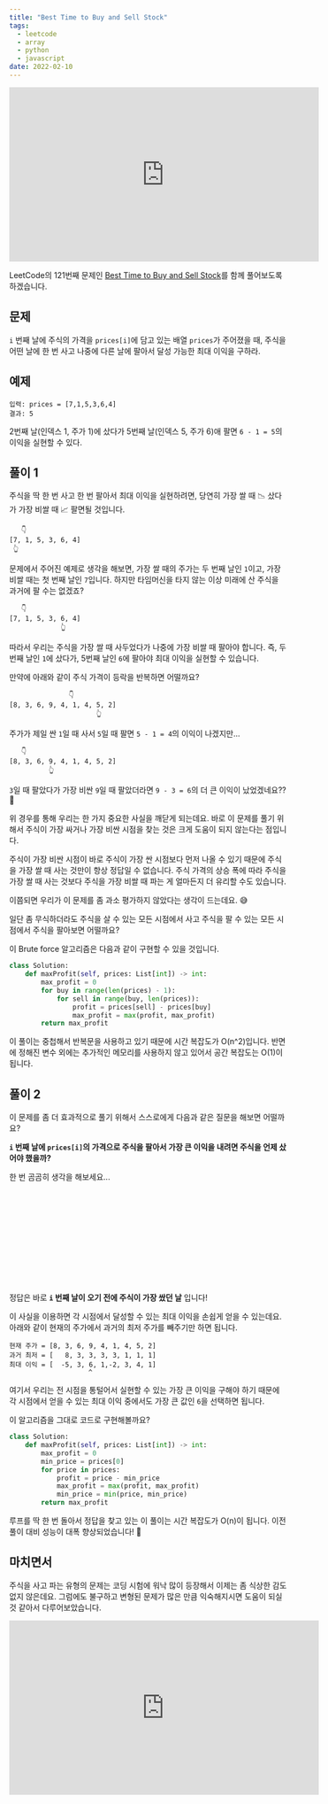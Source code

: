 ```yaml
---
title: "Best Time to Buy and Sell Stock"
tags:
  - leetcode
  - array
  - python
  - javascript
date: 2022-02-10
---
```


<iframe width="560" height="315" src="https://www.youtube.com/embed/5QOhBNYXC_g" title="YouTube video player" frameborder="0" allow="accelerometer; autoplay; clipboard-write; encrypted-media; gyroscope; picture-in-picture" allowfullscreen></iframe>

LeetCode의 121번째 문제인 [Best Time to Buy and Sell Stock](https://leetcode.com/problems/best-time-to-buy-and-sell-stock/)를 함께 풀어보도록 하겠습니다.

## 문제

`i` 번째 날에 주식의 가격을 `prices[i]`에 담고 있는 배열 `prices`가 주어졌을 때, 주식을 어떤 날에 한 번 사고 나중에 다른 날에 팔아서 달성 가능한 최대 이익을 구하라.

## 예제

```
입력: prices = [7,1,5,3,6,4]
결과: 5
```

2번째 날(인덱스 1, 주가 1)에 샀다가 5번째 날(인덱스 5, 주가 6)애 팔면 `6 - 1 = 5`의 이익을 실현할 수 있다.

## 풀이 1

주식을 딱 한 번 사고 한 번 팔아서 최대 이익을 실현하려면, 당연히 가장 쌀 때 📉 샀다가 가장 비쌀 때 📈 팔면될 것입니다.

```
   👇
[7, 1, 5, 3, 6, 4]
 👆
```

문제에서 주어진 예제로 생각을 해보면, 가장 쌀 때의 주가는 두 번째 날인 `1`이고, 가장 비쌀 때는 첫 번째 날인 `7`입니다.
하지만 타임머신을 타지 않는 이상 미래에 산 주식을 과거에 팔 수는 없겠죠?

```
   👇
[7, 1, 5, 3, 6, 4]
             👆
```

따라서 우리는 주식을 가장 쌀 때 사두었다가 나중에 가장 비쌀 때 팔아야 합니다.
즉, 두 번째 날인 `1`에 샀다가, 5번째 날인 `6`에 팔아야 최대 이익을 실현할 수 있습니다.

만약에 아래와 같이 주식 가격이 등락을 반복하면 어떨까요?

```
               👇
[8, 3, 6, 9, 4, 1, 4, 5, 2]
                      👆
```

주가가 제일 싼 `1`일 때 사서 `5`일 때 팔면 `5 - 1 = 4`의 이익이 나겠지만...

```
   👇
[8, 3, 6, 9, 4, 1, 4, 5, 2]
          👆
```

`3`일 때 팔았다가 가장 비싼 `9`일 때 팔았더라면 `9 - 3 = 6`의 더 큰 이익이 났었겠네요?? 🤔

위 경우를 통해 우리는 한 가지 중요한 사실을 깨닫게 되는데요.
바로 이 문제를 풀기 위해서 주식이 가장 싸거나 가장 비싼 시점을 찾는 것은 크게 도움이 되지 않는다는 점입니다.

주식이 가장 비싼 시점이 바로 주식이 가장 싼 시점보다 먼저 나올 수 있기 때문에 주식을 가장 쌀 때 사는 것만이 항상 정답일 수 없습니다.
주식 가격의 상승 폭에 따라 주식을 가장 쌀 때 사는 것보다 주식을 가장 비쌀 때 파는 게 얼마든지 더 유리할 수도 있습니다.

이쯤되면 우리가 이 문제를 좀 과소 평가하지 않았다는 생각이 드는데요. 😅

일단 좀 무식하더라도 주식을 살 수 있는 모든 시점에서 사고 주식을 팔 수 있는 모든 시점에서 주식을 팔아보면 어떨까요?

이 Brute force 알고리즘은 다음과 같이 구현할 수 있을 것입니다.

```py
class Solution:
    def maxProfit(self, prices: List[int]) -> int:
        max_profit = 0
        for buy in range(len(prices) - 1):
            for sell in range(buy, len(prices)):
                profit = prices[sell] - prices[buy]
                max_profit = max(profit, max_profit)
        return max_profit
```

이 풀이는 중첩해서 반복문을 사용하고 있기 때문에 시간 복잡도가 O(n^2)입니다.
반면에 정해진 변수 외에는 추가적인 메모리를 사용하지 않고 있어서 공간 복잡도는 O(1)이 됩니다.

## 풀이 2

이 문제를 좀 더 효과적으로 풀기 위해서 스스로에게 다음과 같은 질문을 해보면 어떨까요?

**`i` 번째 날에 `prices[i]`의 가격으로 주식을 팔아서 가장 큰 이익을 내려면 주식을 언제 샀어야 했을까?**

한 번 곰곰히 생각을 해보세요...

<br/>
<br/>
<br/>
<br/>
<br/>
<br/>
<br/>
<br/>
<br/>
<br/>

정답은 바로 **`i` 번째 날이 오기 전에 주식이 가장 쌌던 날** 입니다!

이 사실을 이용하면 각 시점에서 달성할 수 있는 최대 이익을 손쉽게 얻을 수 있는데요.
아래와 같이 현재의 주가에서 과거의 최저 주가를 빼주기만 하면 됩니다.

```
현재 주가 = [8, 3, 6, 9, 4, 1, 4, 5, 2]
과거 최저 = [   8, 3, 3, 3, 3, 1, 1, 1]
최대 이익 = [  -5, 3, 6, 1,-2, 3, 4, 1]
                    ^
```

여기서 우리는 전 시점을 통털어서 실현할 수 있는 가장 큰 이익을 구해야 하기 때문에 각 시점에서 얻을 수 있는 최대 이익 중에서도 가장 큰 값인 `6`을 선택하면 됩니다.

이 알고리즘을 그대로 코드로 구현해볼까요?

```py
class Solution:
    def maxProfit(self, prices: List[int]) -> int:
        max_profit = 0
        min_price = prices[0]
        for price in prices:
            profit = price - min_price
            max_profit = max(profit, max_profit)
            min_price = min(price, min_price)
        return max_profit
```

루프를 딱 한 번 돌아서 정답을 찾고 있는 이 풀이는 시간 복잡도가 O(n)이 됩니다.
이전 풀이 대비 성능이 대폭 향상되었습니다! 🎊

## 마치면서

주식을 사고 파는 유형의 문제는 코딩 시험에 워낙 많이 등장해서 이제는 좀 식상한 감도 없지 않은데요.
그럼에도 불구하고 변형된 문제가 많은 만큼 익숙해지시면 도움이 되실 것 같아서 다루어보았습니다.

<iframe width="560" height="315" src="https://www.youtube.com/embed/JhoteDObjmg" title="YouTube video player" frameborder="0" allow="accelerometer; autoplay; clipboard-write; encrypted-media; gyroscope; picture-in-picture; web-share" allowfullscreen></iframe>
